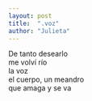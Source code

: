 ```yaml
---
layout: post
title:  ".voz"
author: "Julieta"
---
```


De tanto desearlo  
me volví río  
la voz  
el cuerpo, un meandro  
que amaga y se va
